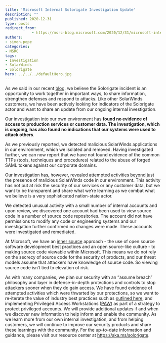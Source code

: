 ```yaml
---
title: 'Microsoft Internal Solorigate Investigation Update'
description: ""
published: 2020-12-31
type: posts
redirect_from:
            - https://msrc-blog.microsoft.com/2020/12/31/microsoft-internal-solorigate-investigation-update/
authors:
- simon.pope
categories:
- MSRC
tags:
- Investigation
- SolarWinds
- Solorigate
hero: ../../../defaultHero.jpg
---
```

<!-- wp:paragraph -->

As we said in our recent [blog](https://blogs.microsoft.com/on-the-issues/2020/12/17/cyberattacks-cybersecurity-solarwinds-fireeye), we believe the Solorigate incident is an opportunity to work together in important ways, to share information, strengthen defenses and respond to attacks. Like other SolarWinds customers, we have been actively looking for indicators of the Solorigate actor and want to share an update from our ongoing internal investigation.

<!-- /wp:paragraph -->

<!-- wp:paragraph -->

Our investigation into our own environment has **found no evidence of access to production services or customer data. The investigation, which is ongoing, has also found no indications that our systems were used to attack others**.

<!-- /wp:paragraph -->

<!-- wp:paragraph -->

As we previously reported, we detected malicious SolarWinds applications in our environment, which we isolated and removed. Having investigated further, we can now report that we have not found evidence of the common TTPs (tools, techniques and procedures) related to the abuse of forged SAML tokens against our corporate domains.

<!-- /wp:paragraph -->

<!-- wp:paragraph -->

Our investigation has, however, revealed attempted activities beyond just the presence of malicious SolarWinds code in our environment. This activity has not put at risk the security of our services or any customer data, but we want to be transparent and share what we’re learning as we combat what we believe is a very sophisticated nation-state actor.

<!-- /wp:paragraph -->

<!-- wp:paragraph -->

We detected unusual activity with a small number of internal accounts and upon review, we discovered one account had been used to view source code in a number of source code repositories. The account did not have permissions to modify any code or engineering systems and our investigation further confirmed no changes were made. These accounts were investigated and remediated.

<!-- /wp:paragraph -->

<!-- wp:paragraph -->

At Microsoft, we have an [inner source](https://en.wikipedia.org/wiki/Inner_source) approach - the use of open source software development best practices and an open source-like culture - to making source code viewable within Microsoft. This means we do not rely on the secrecy of source code for the security of products, and our threat models assume that attackers have knowledge of source code. So viewing source code isn’t tied to elevation of risk.

<!-- /wp:paragraph -->

<!-- wp:paragraph -->

As with many companies, we plan our security with an “assume breach” philosophy and layer in defense-in-depth protections and controls to stop attackers sooner when they do gain access. We have found evidence of attempted activities which were thwarted by our protections, so we want to re-iterate the value of industry best practices such as [outlined here](https://docs.microsoft.com/en-us/security/compass/compass), and implementing Privileged Access Workstations ([PAW](https://aka.ms/paw)) as part of a strategy to protect privileged accounts. We will provide additional updates if and when we discover new information to help inform and enable the community. As we learn more from our own internal investigation, and from helping customers, we will continue to improve our security products and share these learnings with the community. For the up-to-date information and guidance, please visit our resource center at <https://aka.ms/solorigate>.

<!-- /wp:paragraph -->
